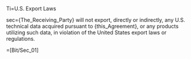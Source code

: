 Ti=U.S. Export Laws

sec={The_Receiving_Party} will not export, directly or indirectly, any U.S. technical data acquired pursuant to {this_Agreement}, or any products utilizing such data, in violation of the United States export laws or regulations.


=[Bit/Sec_01]
